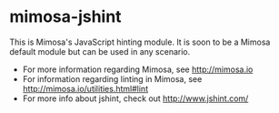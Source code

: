 mimosa-jshint
===========

This is Mimosa's JavaScript hinting module. It is soon to be a Mimosa default module but can be used in any scenario.

* For more information regarding Mimosa, see http://mimosa.io
* For information regarding linting in Mimosa, see http://mimosa.io/utilities.html#lint
* For more info about jshint, check out http://www.jshint.com/